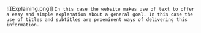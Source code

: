 ![[Explaining.png]]
`In this case the website makes use of text to offer a easy and simple explanation about a general goal. In this case the use of titles and subtitles are proeminent ways of delivering this information.` 